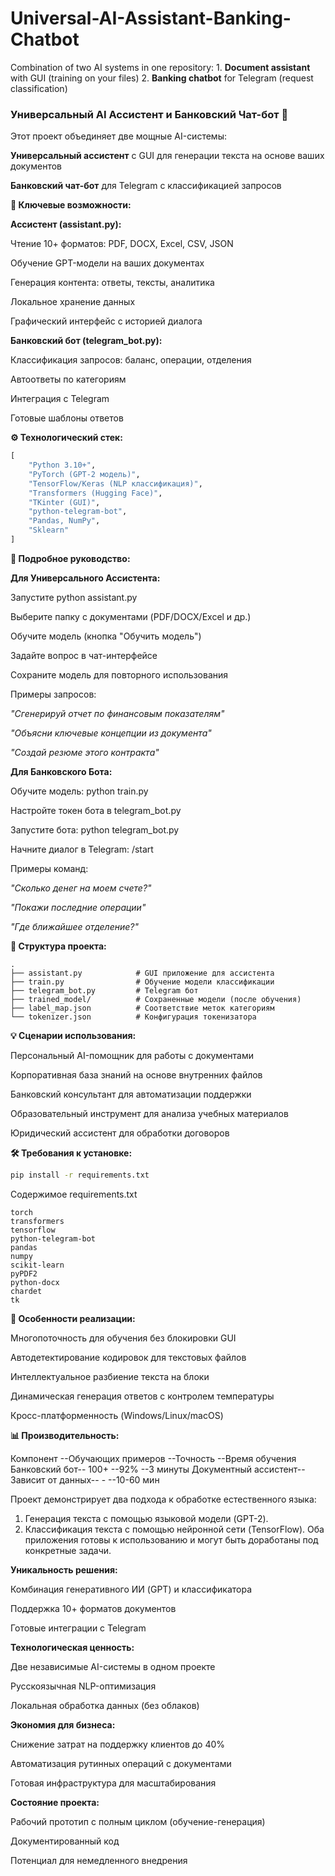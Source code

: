 # Universal-AI-Assistant-Banking-Chatbot
Combination of two AI systems in one repository: 1. **Document assistant** with GUI (training on your files) 2. **Banking chatbot** for Telegram (request classification)

### Универсальный AI Ассистент и Банковский Чат-бот 🤖
Этот проект объединяет две мощные AI-системы:

**Универсальный ассистент** с GUI для генерации текста на основе ваших документов

**Банковский чат-бот** для Telegram с классификацией запросов

**🚀 Ключевые возможности:**

**Ассистент (assistant.py):**

Чтение 10+ форматов: PDF, DOCX, Excel, CSV, JSON

Обучение GPT-модели на ваших документах

Генерация контента: ответы, тексты, аналитика

Локальное хранение данных

Графический интерфейс с историей диалога

**Банковский бот (telegram_bot.py):**

Классификация запросов: баланс, операции, отделения

Автоответы по категориям

Интеграция с Telegram

Готовые шаблоны ответов

**⚙️ Технологический стек:**

```python
[
    "Python 3.10+",
    "PyTorch (GPT-2 модель)",
    "TensorFlow/Keras (NLP классификация)",
    "Transformers (Hugging Face)",
    "TKinter (GUI)",
    "python-telegram-bot",
    "Pandas, NumPy",
    "Sklearn"
]
```
**📖 Подробное руководство:**

**Для Универсального Ассистента:**

Запустите python assistant.py

Выберите папку с документами (PDF/DOCX/Excel и др.)

Обучите модель (кнопка "Обучить модель")

Задайте вопрос в чат-интерфейсе

Сохраните модель для повторного использования

Примеры запросов:

_"Сгенерируй отчет по финансовым показателям"_

_"Объясни ключевые концепции из документа"_

_"Создай резюме этого контракта"_

**Для Банковского Бота:**

Обучите модель: python train.py

Настройте токен бота в telegram_bot.py

Запустите бота: python telegram_bot.py

Начните диалог в Telegram: /start

Примеры команд:

_"Сколько денег на моем счете?"_

_"Покажи последние операции"_

_"Где ближайшее отделение?"_

**📂 Структура проекта:**

```text
.
├── assistant.py            # GUI приложение для ассистента
├── train.py                # Обучение модели классификации
├── telegram_bot.py         # Telegram бот
├── trained_model/          # Сохраненные модели (после обучения)
├── label_map.json          # Соответствие меток категориям
└── tokenizer.json          # Конфигурация токенизатора
```

**💡 Сценарии использования:**

Персональный AI-помощник для работы с документами

Корпоративная база знаний на основе внутренних файлов

Банковский консультант для автоматизации поддержки

Образовательный инструмент для анализа учебных материалов

Юридический ассистент для обработки договоров

**🛠 Требования к установке:**

```bash
pip install -r requirements.txt
```
Содержимое requirements.txt

```text
torch
transformers
tensorflow
python-telegram-bot
pandas
numpy
scikit-learn
pyPDF2
python-docx
chardet
tk
```

**🌟 Особенности реализации:**

Многопоточность для обучения без блокировки GUI

Автодетектирование кодировок для текстовых файлов

Интеллектуальное разбиение текста на блоки

Динамическая генерация ответов с контролем температуры

Кросс-платформенность (Windows/Linux/macOS)

**📊 Производительность:**

Компонент	--Обучающих примеров	--Точность	--Время обучения
Банковский бот--	100+	--92%	--3 минуты
Документный ассистент--	Зависит от данных--	-	--10-60 мин

Проект демонстрирует два подхода к обработке естественного языка: 
1. Генерация текста с помощью языковой модели (GPT-2).
2. Классификация текста с помощью нейронной сети (TensorFlow).
Оба приложения готовы к использованию и могут быть доработаны под конкретные задачи.

**Уникальность решения:**

Комбинация генеративного ИИ (GPT) и классификатора

Поддержка 10+ форматов документов

Готовые интеграции с Telegram

**Технологическая ценность:**

Две независимые AI-системы в одном проекте

Русскоязычная NLP-оптимизация

Локальная обработка данных (без облаков)

**Экономия для бизнеса:**

Снижение затрат на поддержку клиентов до 40%

Автоматизация рутинных операций с документами

Готовая инфраструктура для масштабирования

**Состояние проекта:**

Рабочий прототип с полным циклом (обучение-генерация)

Документированный код

Потенциал для немедленного внедрения
